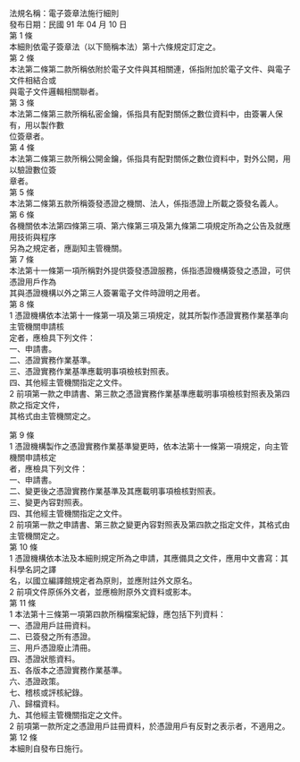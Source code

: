 法規名稱：電子簽章法施行細則  
發布日期：民國 91 年 04 月 10 日  
第 1 條  
本細則依電子簽章法（以下簡稱本法）第十六條規定訂定之。  
第 2 條  
本法第二條第二款所稱依附於電子文件與其相關連，係指附加於電子文件、與電子文件相結合或  
與電子文件邏輯相關聯者。  
第 3 條  
本法第二條第三款所稱私密金鑰，係指具有配對關係之數位資料中，由簽署人保有，用以製作數  
位簽章者。  
第 4 條  
本法第二條第三款所稱公開金鑰，係指具有配對關係之數位資料中，對外公開，用以驗證數位簽  
章者。  
第 5 條  
本法第二條第五款所稱簽發憑證之機關、法人，係指憑證上所載之簽發名義人。  
第 6 條  
各機關依本法第四條第三項、第六條第三項及第九條第二項規定所為之公告及就應用技術與程序  
另為之規定者，應副知主管機關。  
第 7 條  
本法第十一條第一項所稱對外提供簽發憑證服務，係指憑證機構簽發之憑證，可供憑證用戶作為  
其與憑證機構以外之第三人簽署電子文件時證明之用者。  
第 8 條  
1 憑證機構依本法第十一條第一項及第三項規定，就其所製作憑證實務作業基準向主管機關申請核  
定者，應檢具下列文件：  
一、申請書。  
二、憑證實務作業基準。  
三、憑證實務作業基準應載明事項檢核對照表。  
四、其他經主管機關指定之文件。  
2 前項第一款之申請書、第三款之憑證實務作業基準應載明事項檢核對照表及第四款之指定文件，  
其格式由主管機關定之。  


第 9 條  
1 憑證機構製作之憑證實務作業基準變更時，依本法第十一條第一項規定，向主管機關申請核定  
者，應檢具下列文件：  
一、申請書。  
二、變更後之憑證實務作業基準及其應載明事項檢核對照表。  
三、變更內容對照表。  
四、其他經主管機關指定之文件。  
2 前項第一款之申請書、第三款之變更內容對照表及第四款之指定文件，其格式由主管機關定之。  
第 10 條  
1 憑證機構依本法及本細則規定所為之申請，其應備具之文件，應用中文書寫：其科學名詞之譯  
名，以國立編譯館規定者為原則，並應附註外文原名。  
2 前項文件原係外文者，並應檢附原外文資料或影本。  
第 11 條  
1 本法第十三條第一項第四款所稱檔案紀錄，應包括下列資料：  
一、憑證用戶註冊資料。  
二、已簽發之所有憑證。  
三、用戶憑證廢止清冊。  
四、憑證狀態資料。  
五、各版本之憑證實務作業基準。  
六、憑證政策。  
七、稽核或評核紀錄。  
八、歸檔資料。  
九、其他經主管機關指定之文件。  
2 前項第一款所定之憑證用戶註冊資料，於憑證用戶有反對之表示者，不適用之。  
第 12 條  
本細則自發布日施行。  



